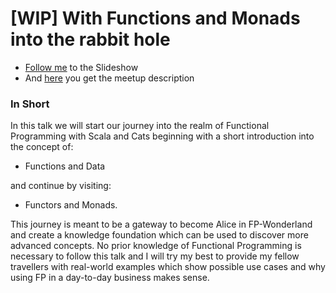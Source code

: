 # [WIP] With Functions and Monads into the rabbit hole
 - [Follow me](https://pheymann.github.io/meetup-with-functions-and-monads-into-the-rabbit-hole/) to the Slideshow
 - And [here](https://www.meetup.com/de-DE/Scala-Hamburg/events/240727416/?comment_table_id=482166437&comment_table_name=event_comment) you get the meetup description
 
### In Short
In this talk we will start our journey into the realm of Functional Programming with Scala and Cats beginning with a short introduction into the concept of: 

 - Functions and Data 

and continue by visiting: 

 - Functors and Monads.

This journey is meant to be a gateway to become Alice in FP-Wonderland and create a knowledge foundation which can be used to discover more advanced concepts. No prior knowledge of Functional Programming is necessary to follow this talk and I will try my best to provide my fellow travellers with real-world examples which show possible use cases and why using FP in a day-to-day business makes sense.
